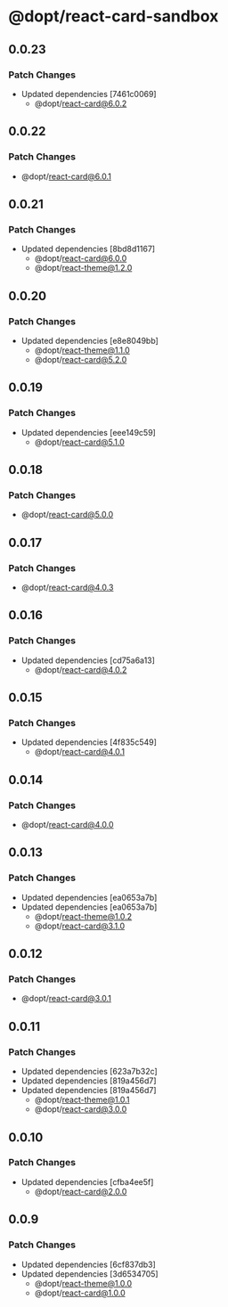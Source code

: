 # @dopt/react-card-sandbox

## 0.0.23

### Patch Changes

- Updated dependencies [7461c0069]
  - @dopt/react-card@6.0.2

## 0.0.22

### Patch Changes

- @dopt/react-card@6.0.1

## 0.0.21

### Patch Changes

- Updated dependencies [8bd8d1167]
  - @dopt/react-card@6.0.0
  - @dopt/react-theme@1.2.0

## 0.0.20

### Patch Changes

- Updated dependencies [e8e8049bb]
  - @dopt/react-theme@1.1.0
  - @dopt/react-card@5.2.0

## 0.0.19

### Patch Changes

- Updated dependencies [eee149c59]
  - @dopt/react-card@5.1.0

## 0.0.18

### Patch Changes

- @dopt/react-card@5.0.0

## 0.0.17

### Patch Changes

- @dopt/react-card@4.0.3

## 0.0.16

### Patch Changes

- Updated dependencies [cd75a6a13]
  - @dopt/react-card@4.0.2

## 0.0.15

### Patch Changes

- Updated dependencies [4f835c549]
  - @dopt/react-card@4.0.1

## 0.0.14

### Patch Changes

- @dopt/react-card@4.0.0

## 0.0.13

### Patch Changes

- Updated dependencies [ea0653a7b]
- Updated dependencies [ea0653a7b]
  - @dopt/react-theme@1.0.2
  - @dopt/react-card@3.1.0

## 0.0.12

### Patch Changes

- @dopt/react-card@3.0.1

## 0.0.11

### Patch Changes

- Updated dependencies [623a7b32c]
- Updated dependencies [819a456d7]
- Updated dependencies [819a456d7]
  - @dopt/react-theme@1.0.1
  - @dopt/react-card@3.0.0

## 0.0.10

### Patch Changes

- Updated dependencies [cfba4ee5f]
  - @dopt/react-card@2.0.0

## 0.0.9

### Patch Changes

- Updated dependencies [6cf837db3]
- Updated dependencies [3d6534705]
  - @dopt/react-theme@1.0.0
  - @dopt/react-card@1.0.0
